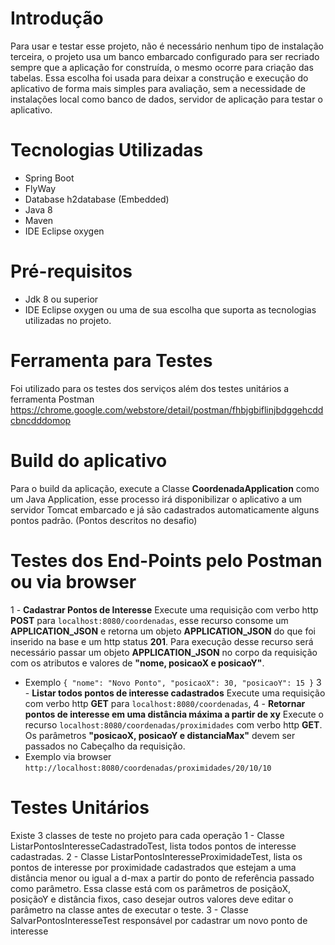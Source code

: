 # Introdução

Para usar e testar esse projeto, não é necessário nenhum tipo de instalação terceira, o projeto usa um banco embarcado configurado para ser recriado sempre que a aplicação for construída, o mesmo ocorre para criação das tabelas. Essa escolha foi usada para deixar a construção e execução do aplicativo de forma mais simples para avaliação, sem a necessidade de instalações local como banco de dados, servidor de aplicação para testar o aplicativo.

# Tecnologias Utilizadas

* Spring Boot
* FlyWay
* Database h2database (Embedded)
* Java 8
* Maven
* IDE Eclipse oxygen

# Pré-requisitos

* Jdk 8 ou superior
* IDE Eclipse oxygen ou uma de sua escolha que suporta as tecnologias utilizadas no projeto.

# Ferramenta para Testes

Foi utilizado para os testes dos serviços além dos testes unitários a ferramenta Postman https://chrome.google.com/webstore/detail/postman/fhbjgbiflinjbdggehcddcbncdddomop

# Build do aplicativo 
Para o build da aplicação, execute a Classe **CoordenadaApplication** como um Java Application, esse processo irá disponibilizar o aplicativo a um servidor Tomcat embarcado e já são cadastrados automaticamente alguns pontos padrão. (Pontos descritos no desafio) 



# Testes dos End-Points pelo Postman ou via browser
1 - **Cadastrar Pontos de Interesse**
Execute uma requisição com verbo http **POST** para `localhost:8080/coordenadas`, esse recurso consome um **APPLICATION_JSON** e retorna um objeto **APPLICATION_JSON** do que foi inserido na base e um http status **201**. 
Para execução desse recurso será necessário passar um objeto **APPLICATION_JSON** no corpo da requisição com os atributos e valores de **"nome, posicaoX e posicaoY"**. 
* Exemplo
`{
  "nome": "Novo Ponto",
  "posicaoX": 30,
  "posicaoY": 15
}`
3 - **Listar todos pontos de interesse cadastrados**
Execute uma requisição com verbo http **GET** para `localhost:8080/coordenadas`,
4 - **Retornar pontos de interesse em uma distância máxima a partir de xy** 
Execute o recurso `localhost:8080/coordenadas/proximidades` com verbo http **GET**. Os parâmetros **"posicaoX, posicaoY e distanciaMax"** devem ser passados no Cabeçalho da requisição. 
* Exemplo via browser `http://localhost:8080/coordenadas/proximidades/20/10/10`
# Testes Unitários
Existe 3 classes de teste no projeto para cada operação
1 - Classe ListarPontosInteresseCadastradoTest, lista todos pontos de interesse cadastradas.
2 - Classe ListarPontosInteresseProximidadeTest, lista os pontos de interesse por proximidade cadastrados que estejam a uma distância menor ou igual a d-max a partir do ponto de referência passado como parâmetro.
Essa classe está com os parâmetros de posiçãoX, posiçãoY e distância fixos, caso desejar outros valores deve editar o parâmetro na classe antes de executar o teste.
3 - Classe SalvarPontosInteresseTest responsável por cadastrar um novo ponto de interesse

